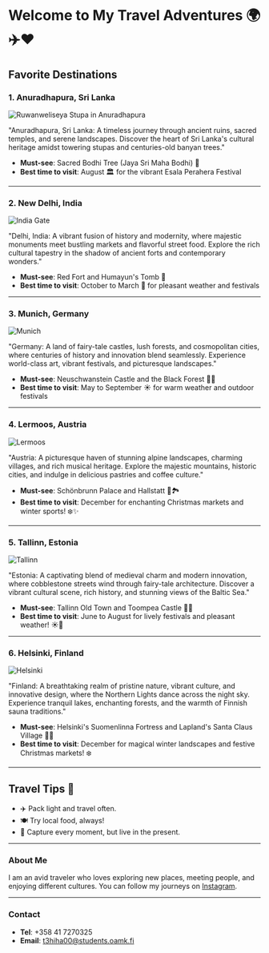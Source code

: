 # Welcome to My Travel Adventures 🌍✈️❤️

## Favorite Destinations

### 1. **Anuradhapura, Sri Lanka**
![Ruwanweliseya Stupa in Anuradhapura](Anuradhapura_Sri_Lanka.jpg)

"Anuradhapura, Sri Lanka: A timeless journey through ancient ruins, sacred temples, and serene landscapes. Discover the heart of Sri Lanka's cultural heritage amidst towering stupas and centuries-old banyan trees."

- **Must-see**: Sacred Bodhi Tree (Jaya Sri Maha Bodhi) 🌳 
- **Best time to visit**: August 🏛️ for the vibrant Esala Perahera Festival

---

### 2. **New Delhi, India**
![India Gate](./Delhi_India.jpg)

"Delhi, India: A vibrant fusion of history and modernity, where majestic monuments meet bustling markets and flavorful street food. Explore the rich cultural tapestry in the shadow of ancient forts and contemporary wonders."

- **Must-see**: Red Fort and Humayun's Tomb 🕌
- **Best time to visit**: October to March 🌸 for pleasant weather and festivals

---

### 3. **Munich, Germany**
![Munich](Schwangau_Germany.jpg)

"Germany: A land of fairy-tale castles, lush forests, and cosmopolitan cities, where centuries of history and innovation blend seamlessly. Experience world-class art, vibrant festivals, and picturesque landscapes."

- **Must-see**: Neuschwanstein Castle and the Black Forest 🏰🌲
- **Best time to visit**: May to September ☀️ for warm weather and outdoor festivals

---

### 4. **Lermoos, Austria**
![Lermoos](Lermoos_Austria.jpg)

"Austria: A picturesque haven of stunning alpine landscapes, charming villages, and rich musical heritage. Explore the majestic mountains, historic cities, and indulge in delicious pastries and coffee culture."

- **Must-see**: Schönbrunn Palace and Hallstatt 🏰🏞️
- **Best time to visit**: December for enchanting Christmas markets and winter sports! ❄️✨

---

### 5. **Tallinn, Estonia**
![Tallinn](Tallinn_Estonia.jpg)

"Estonia: A captivating blend of medieval charm and modern innovation, where cobblestone streets wind through fairy-tale architecture. Discover a vibrant cultural scene, rich history, and stunning views of the Baltic Sea."

- **Must-see**: Tallinn Old Town and Toompea Castle 🏰🌟
- **Best time to visit**: June to August for lively festivals and pleasant weather! ☀️🌼

---

### 6. **Helsinki, Finland**
![Helsinki](./IMG_5190.jpg)

"Finland: A breathtaking realm of pristine nature, vibrant culture, and innovative design, where the Northern Lights dance across the night sky. Experience tranquil lakes, enchanting forests, and the warmth of Finnish sauna traditions."

- **Must-see**: Helsinki's Suomenlinna Fortress and Lapland's Santa Claus Village 🎅🏰
- **Best time to visit**: December for magical winter landscapes and festive Christmas markets! ❄️

---

## Travel Tips 🧳

- ✈️ Pack light and travel often.
- 🍽️ Try local food, always!
- 📸 Capture every moment, but live in the present.

---

### About Me

I am an avid traveler who loves exploring new places, meeting people, and enjoying different cultures. You can follow my journeys on [Instagram](https://instagram.com/travelvithhasi/).

---

### Contact

- **Tel**: +358 41 7270325 
- **Email**: [t3hiha00@students.oamk.fi](mailto:t3hiha00@students.oamk.fi)
